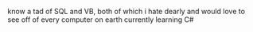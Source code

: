 know a tad of SQL and VB, both of which i hate dearly and would love to see off of every computer on earth
currently learning C#
